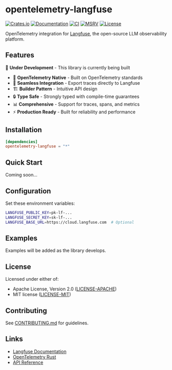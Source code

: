 # opentelemetry-langfuse

[![Crates.io](https://img.shields.io/crates/v/opentelemetry-langfuse.svg)](https://crates.io/crates/opentelemetry-langfuse)
[![Documentation](https://docs.rs/opentelemetry-langfuse/badge.svg)](https://docs.rs/opentelemetry-langfuse)
[![CI](https://github.com/genai-rs/opentelemetry-langfuse/workflows/CI/badge.svg)](https://github.com/genai-rs/opentelemetry-langfuse/actions)
[![MSRV](https://img.shields.io/badge/MSRV-1.82-blue)](https://blog.rust-lang.org/2024/10/17/Rust-1.82.0.html)
[![License](https://img.shields.io/crates/l/opentelemetry-langfuse)](./LICENSE-MIT)

OpenTelemetry integration for [Langfuse](https://langfuse.com), the open-source LLM observability platform.

## Features

🚧 **Under Development** - This library is currently being built

- 🔭 **OpenTelemetry Native** - Built on OpenTelemetry standards
- 🔄 **Seamless Integration** - Export traces directly to Langfuse
- 🏗️ **Builder Pattern** - Intuitive API design
- 🔒 **Type Safe** - Strongly typed with compile-time guarantees
- 📊 **Comprehensive** - Support for traces, spans, and metrics
- ⚡ **Production Ready** - Built for reliability and performance

## Installation

```toml
[dependencies]
opentelemetry-langfuse = "*"
```

## Quick Start

Coming soon...

## Configuration

Set these environment variables:

```bash
LANGFUSE_PUBLIC_KEY=pk-lf-...
LANGFUSE_SECRET_KEY=sk-lf-...
LANGFUSE_BASE_URL=https://cloud.langfuse.com  # Optional
```

## Examples

Examples will be added as the library develops.

## License

Licensed under either of:
- Apache License, Version 2.0 ([LICENSE-APACHE](LICENSE-APACHE))
- MIT license ([LICENSE-MIT](LICENSE-MIT))

## Contributing

See [CONTRIBUTING.md](CONTRIBUTING.md) for guidelines.

## Links

- [Langfuse Documentation](https://langfuse.com/docs)
- [OpenTelemetry Rust](https://github.com/open-telemetry/opentelemetry-rust)
- [API Reference](https://api.reference.langfuse.com)